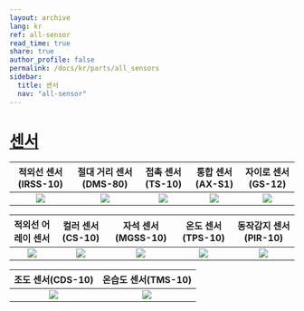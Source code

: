 ```yaml
---
layout: archive
lang: kr
ref: all-sensor
read_time: true
share: true
author_profile: false
permalink: /docs/kr/parts/all_sensors
sidebar:
  title: 센서
  nav: "all-sensor"
---
```


# [센서](#센서)

|                            적외선 센서(IRSS-10)                            |                                절대 거리 센서(DMS-80)                                |                              접촉 센서(TS-10)                              |                                  통합 센서(AX-S1)                                  |                              자이로 센서(GS-12)                               |
| :------------------------------------------------------------------------: | :----------------------------------------------------------------------------------: | :------------------------------------------------------------------------: | :--------------------------------------------------------------------------------: | :---------------------------------------------------------------------------: |
| [![](/assets/images/parts/sensors/ir.jpg)](/docs/en/parts/sensor/irss-10/) | [![](/assets/images/parts/sensors/dms-80_product.jpg)](/docs/en/parts/sensor/dms-80) | [![](/assets/images/parts/sensors/touch.jpg)](/docs/en/parts/sensor/ts-10) | [![](/assets/images/parts/sensors/ax-s1_product.png)](/docs/en/parts/sensor/ax-s1) | [![](/assets/images/parts/sensors/gyro_new.jpg)](/docs/en/parts/sensor/gs-12) |

|                                      적외선 어레이 센서                                      |                                  컬러 센서(CS-10)                                   |                                   자석 센서(MGSS-10)                                    |                                   온도 센서(TPS-10)                                   |                                 동작감지 센서(PIR-10)                                 |
| :------------------------------------------------------------------------------------------: | :---------------------------------------------------------------------------------: | :-------------------------------------------------------------------------------------: | :-----------------------------------------------------------------------------------: | :-----------------------------------------------------------------------------------: |
| [![](/assets/images/parts/sensors/ir-array_product_01.jpg)](/docs/en/parts/sensor/ir-array/) | [![](/assets/images/parts/sensors/cs-10_product.png)](/docs/en/parts/sensor/cs-10/) | [![](/assets/images/parts/sensors/mgss-10_product.png)](/docs/en/parts/sensor/mgss-10/) | [![](/assets/images/parts/sensors/tps-10_product.jpg)](/docs/en/parts/sensor/tps-10/) | [![](/assets/images/parts/sensors/pir-10_product.jpg)](/docs/en/parts/sensor/pir-10/) |

|                                 조도 센서(CDS-10)                                 |                                온습도 센서(TMS-10)                                 |
| :-------------------------------------------------------------------------------: | :--------------------------------------------------------------------------------: |
| [![](/assets/images/parts/sensors/cds_sensor.jpg)](/docs/kr/parts/sensor/cds-10/) | [![](/assets/images/parts/sensors//tms_sensor.jpg)](/docs/kr/parts/sensor/tms-10/) |
